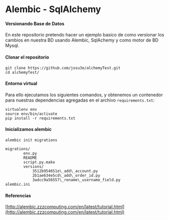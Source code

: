# Alembic - SqlAlchemy
#### Versionando Base de Datos
En este repositorio pretendo hacer un ejemplo basico de como versionar los cambios en nuestra BD usando Alembic, SqlAchemy y como motor de BD Mysql.
#### Clonar el repositorio
```
git clone https://github.com/josu3e/alchemyTest.git
cd alchemyTest/
```
#### Entorno virtual
Para ello ejecutamos los siguientes comandos, y obtenemos un contenedor para nuestras dependencias agregadas en el archivo `requirements.txt`:
```
virtualenv env
source env/bin/activate
pip install -r requirements.txt
```
#### Inicializamos alembic
```
alembic init migrations
```

```
migrations/
        env.py
        README
        script.py.mako
        versions/
            3512b954651e\_add\_account.py
            2b1ae634e5cd\_add\_order_id.py
            3adcc9a56557\_rename\_username_field.py
alembic.ini
```

#### Referencias
[http://alembic.zzzcomputing.com/en/latest/tutorial.html](http://alembic.zzzcomputing.com/en/latest/tutorial.html)